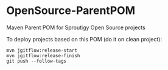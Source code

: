 # OpenSource-ParentPOM
Maven Parent POM for Sproutigy Open Source projects

To deploy projects based on this POM (do it on clean project):
```
mvn jgitflow:release-start
mvn jgitflow:release-finish
git push --follow-tags
```